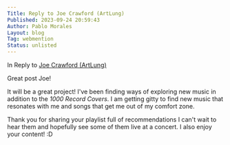 ```yaml
---
Title: Reply to Joe Crawford (ArtLung)
Published: 2023-09-24 20:59:43
Author: Pablo Morales
Layout: blog
Tag: webmention
Status: unlisted
---
```

<article class="pa3 pa5-ns bg-purple white">
   <div class="b3 f4 lh-copy measure" markdown="1">

In Reply to <a href="https://artlung.com/blog/2023/09/21/music/" class="u-reply-to pink">Joe Crawford (ArtLung)</a>

Great post Joe!

It will be a great project! I've been finding ways of exploring new music in addition to the *1000 Record Covers*. I am getting gitty to find new music that resonates with me and songs that get me out of my comfort zone.

Thank you for sharing your playlist full of recommendations I can't wait to hear them and hopefully see some of them live at a concert. I also enjoy your content! :D
   </div>
</article>


